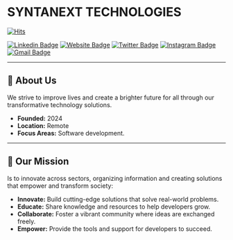 # SYNTANEXT TECHNOLOGIES

[![Hits](https://hits.seeyoufarm.com/api/count/incr/badge.svg?url=https%3A%2F%2Fgithub.com%2Fsyntanext%2Fsyntanext&count_bg=%2379C83D&title_bg=%23555555&icon=&icon_color=%23E7E7E7&title=Profile+View&edge_flat=false)](https://hits.seeyoufarm.com)

[![Linkedin Badge](https://img.shields.io/badge/-syntanext-blue?style=flat&logo=Linkedin&logoColor=white&link=https://www.linkedin.com/in/jlim/)](https://www.linkedin.com/company/syntanext/)
[![Website Badge](https://img.shields.io/badge/-syntanext.com-47CCCC?style=flat&logo=Google-Chrome&logoColor=white&link=https://syntanext.com)](https://syntanext.com)
[![Twitter Badge](https://img.shields.io/badge/-@syntanext-1ca0f1?style=flat&labelColor=1ca0f1&logo=twitter&logoColor=white&link=https://x.com/syntanext)](https://x.com/syntanext)
[![Instagram Badge](https://img.shields.io/badge/-@syntanext-purple?style=flat&logo=instagram&logoColor=white&link=https://instagram.com/syntanext/)](https://instagram.com/syntanext)
[![Gmail Badge](https://img.shields.io/badge/-syntanext-c14438?style=flat&logo=Gmail&logoColor=white&link=mailto:github@syntanext.com)](mailto:github@syntanext.com)


---

## 🚀 About Us

We strive to improve lives and create a brighter future for all through our transformative technology solutions.

- **Founded:** 2024
- **Location:** Remote
- **Focus Areas:** Software development.

---

## 🎯 Our Mission

Is to innovate across sectors, organizing information and creating solutions that empower and transform society:

- **Innovate:** Build cutting-edge solutions that solve real-world problems.
- **Educate:** Share knowledge and resources to help developers grow.
- **Collaborate:** Foster a vibrant community where ideas are exchanged freely.
- **Empower:** Provide the tools and support for developers to succeed.
